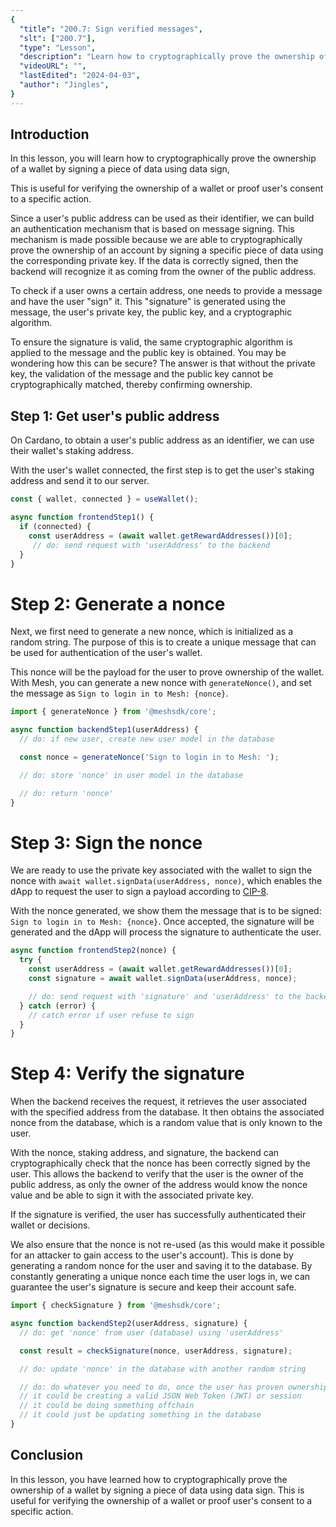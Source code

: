 ```yaml
---
{
  "title": "200.7: Sign verified messages",
  "slt": ["200.7"],
  "type": "Lesson",
  "description": "Learn how to cryptographically prove the ownership of a wallet by signing a piece of data using data sign.",
  "videoURL": "",
  "lastEdited": "2024-04-03",
  "author": "Jingles",
}
---
```


## Introduction

In this lesson, you will learn how to cryptographically prove the ownership of a wallet by signing a piece of data using data sign, 

This is useful for verifying the ownership of a wallet or proof user's consent to a specific action.

Since a user's public address can be used as their identifier, we can build an authentication mechanism that is based on message signing. This mechanism is made possible because we are able to cryptographically prove the ownership of an account by signing a specific piece of data using the corresponding private key. If the data is correctly signed, then the backend will recognize it as coming from the owner of the public address.

To check if a user owns a certain address, one needs to provide a message and have the user "sign" it. This "signature" is generated using the message, the user's private key, the public key, and a cryptographic algorithm.

To ensure the signature is valid, the same cryptographic algorithm is applied to the message and the public key is obtained. You may be wondering how this can be secure? The answer is that without the private key, the validation of the message and the public key cannot be cryptographically matched, thereby confirming ownership.

## Step 1: Get user's public address

On Cardano, to obtain a user's public address as an identifier, we can use their wallet's staking address.

With the user's wallet connected, the first step is to get the user's staking address and send it to our server.

```javascript
const { wallet, connected } = useWallet();

async function frontendStep1() {
  if (connected) {
    const userAddress = (await wallet.getRewardAddresses())[0];
     // do: send request with 'userAddress' to the backend
  }
}
```

# Step 2: Generate a nonce

Next, we first need to generate a new nonce, which is initialized as a random string. The purpose of this is to create a unique message that can be used for authentication of the user's wallet. 

This nonce will be the payload for the user to prove ownership of the wallet. With Mesh, you can generate a new nonce with `generateNonce()`, and set the message as `Sign to login in to Mesh: {nonce}`.

```javascript
import { generateNonce } from '@meshsdk/core';

async function backendStep1(userAddress) {
  // do: if new user, create new user model in the database

  const nonce = generateNonce('Sign to login in to Mesh: ');

  // do: store 'nonce' in user model in the database

  // do: return 'nonce'
}
```

# Step 3: Sign the nonce

We are ready to use the private key associated with the wallet to sign the nonce with `await wallet.signData(userAddress, nonce)`, which enables the dApp to request the user to sign a payload according to [CIP-8](https://cips.cardano.org/cips/cip8/).

With the nonce generated, we show them the message that is to be signed: `Sign to login in to Mesh: {nonce}`. Once accepted, the signature will be generated and the dApp will process the signature to authenticate the user.

```javascript
async function frontendStep2(nonce) {
  try {
    const userAddress = (await wallet.getRewardAddresses())[0];
    const signature = await wallet.signData(userAddress, nonce);

    // do: send request with 'signature' and 'userAddress' to the backend
  } catch (error) {
    // catch error if user refuse to sign
  }
}
```

# Step 4: Verify the signature

When the backend receives the request, it retrieves the user associated with the specified address from the database. It then obtains the associated nonce from the database, which is a random value that is only known to the user.

With the nonce, staking address, and signature, the backend can cryptographically check that the nonce has been correctly signed by the user. This allows the backend to verify that the user is the owner of the public address, as only the owner of the address would know the nonce value and be able to sign it with the associated private key.

If the signature is verified, the user has successfully authenticated their wallet or decisions.

We also ensure that the nonce is not re-used (as this would make it possible for an attacker to gain access to the user's account). This is done by generating a random nonce for the user and saving it to the database. By constantly generating a unique nonce each time the user logs in, we can guarantee the user's signature is secure and keep their account safe.
  
```javascript
import { checkSignature } from '@meshsdk/core';

async function backendStep2(userAddress, signature) {
  // do: get 'nonce' from user (database) using 'userAddress'

  const result = checkSignature(nonce, userAddress, signature);

  // do: update 'nonce' in the database with another random string

  // do: do whatever you need to do, once the user has proven ownership
  // it could be creating a valid JSON Web Token (JWT) or session
  // it could be doing something offchain
  // it could just be updating something in the database
}
```

## Conclusion

In this lesson, you have learned how to cryptographically prove the ownership of a wallet by signing a piece of data using data sign. This is useful for verifying the ownership of a wallet or proof user's consent to a specific action.